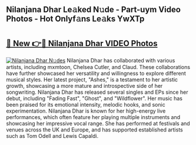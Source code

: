 ## Nilanjana Dhar Le𝚊ked N𝚞de - Part-uym Video Photos - Hot Onlyf𝚊ns Le𝚊ks YwXTp

# <h2><a href="http://ab61833.deff.icu/?id=Nilanjana+Dhar">🔗 New 👉🔴 Nilanjana Dhar VIDEO Photos</a></h2>

[![Nilanjana Dhar N𝚞des](https://i.imgur.com/rIISA9y.gif)](http://ab61833.deff.icu/?id=Nilanjana+Dhar)
Nilanjana Dhar has collaborated with various artists, including mxmtoon, Chelsea Cutler, and Claud. These collaborations have further showcased her versatility and willingness to explore different musical styles. Her latest project, "Ashes," is a testament to her artistic growth, showcasing a more mature and introspective side of her songwriting. Nilanjana Dhar has released several singles and EPs since her debut, including "Fading Fast", "Ghost", and "Wildflower". Her music has been praised for its emotional intensity, melodic hooks, and sonic experimentation. Nilanjana Dhar is known for her high-energy live performances, which often feature her playing multiple instruments and showcasing her impressive vocal range. She has performed at festivals and venues across the UK and Europe, and has supported established artists such as Tom Odell and Lewis Capaldi.
